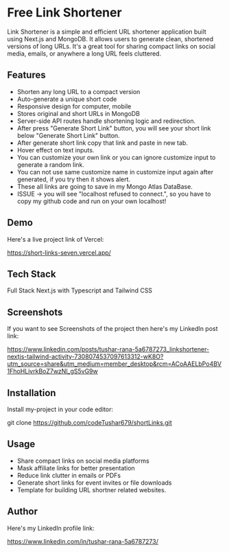 
#  Free Link Shortener

Link Shortener is a simple and efficient URL shortener application built using Next.js and MongoDB. It allows users to generate clean, shortened versions of long URLs. It's a great tool for sharing compact links on social media, emails, or anywhere a long URL feels cluttered.



## Features

- Shorten any long URL to a compact version
- Auto-generate a unique short code
- Responsive design for computer, mobile
- Stores original and short URLs in MongoDB
- Server-side API routes handle shortening logic and redirection.
- After press "Generate Short Link" button, you will see your short link below "Generate Short Link" button.
- After generate short link copy that link and paste in new tab.
- Hover effect on text inputs.
- You can customize your own link or you can ignore customize input to generate a random link.
- You can not use same customize name in customize input again after generated, if you try then it shows alert.
- These all links are going to save in my Mongo Atlas DataBase.
- ISSUE -> you will see "localhost refused to connect.", so you have to copy my github code and run on your own localhost!



## Demo

Here's a live project link of Vercel:

https://short-links-seven.vercel.app/



## Tech Stack

Full Stack Next.js with Typescript and Tailwind CSS



## Screenshots

If you want to see Screenshots of the project then here's my LinkedIn post link:

https://www.linkedin.com/posts/tushar-rana-5a6787273_linkshortener-nextjs-tailwind-activity-7308074537097613312-wK8O?utm_source=share&utm_medium=member_desktop&rcm=ACoAAELbPo4BV1FhoHLivrkBoZ7wzNl_gS5vG9w



## Installation

Install my-project in your code editor:

git clone https://github.com/codeTushar679/shortLinks.git



## Usage

- Share compact links on social media platforms
- Mask affiliate links for better presentation
- Reduce link clutter in emails or PDFs
- Generate short links for event invites or file downloads
- Template for building URL shortner related websites.



## Author

Here's my LinkedIn profile link:

https://www.linkedin.com/in/tushar-rana-5a6787273/
